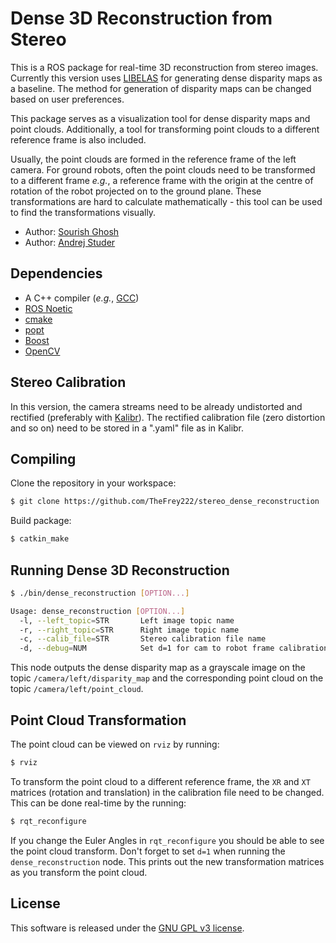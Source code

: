 # Dense 3D Reconstruction from Stereo

This is a ROS package for real-time 3D reconstruction from stereo images. Currently this version uses [LIBELAS](http://www.cvlibs.net/software/libelas/) for generating dense disparity maps as a baseline. The method for generation of disparity maps can be changed based on user preferences.

This package serves as a visualization tool for dense disparity maps and point clouds. Additionally, a tool for transforming point clouds to a different reference frame is also included. 

Usually, the point clouds are formed in the reference frame of the left camera. For ground robots, often the point clouds need to be transformed to a different frame *e.g.*, a reference frame with the origin at the centre of rotation of the robot projected on to the ground plane. These transformations are hard to calculate mathematically - this tool can be used to find the transformations visually.

- Author: [Sourish Ghosh](http://sourishghosh.com/)
- Author: [Andrej Studer](http://tethys-robotics.ch)

## Dependencies

- A C++ compiler (*e.g.*, [GCC](http://gcc.gnu.org/))
- [ROS Noetic](http://wiki.ros.org/noetic/Installation/Ubuntu)
- [cmake](http://www.cmake.org/cmake/resources/software.html)
- [popt](http://freecode.com/projects/popt)
- [Boost](http://www.boost.org/)
- [OpenCV](https://github.com/opencv/opencv)

## Stereo Calibration

In this version, the camera streams need to be already undistorted and rectified (preferably with [Kalibr](https://github.com/ethz-asl/kalibr)). The rectified calibration file (zero distortion and so on) need to be stored in a ".yaml" file as in Kalibr.

## Compiling

Clone the repository in your workspace:

```bash
$ git clone https://github.com/TheFrey222/stereo_dense_reconstruction
```

Build package:

```bash
$ catkin_make
```

## Running Dense 3D Reconstruction

```bash
$ ./bin/dense_reconstruction [OPTION...]
```

```bash
Usage: dense_reconstruction [OPTION...]
  -l, --left_topic=STR       Left image topic name
  -r, --right_topic=STR      Right image topic name
  -c, --calib_file=STR       Stereo calibration file name
  -d, --debug=NUM            Set d=1 for cam to robot frame calibration
```

This node outputs the dense disparity map as a grayscale image on the topic `/camera/left/disparity_map` and the corresponding point cloud on the topic 
`/camera/left/point_cloud`.

## Point Cloud Transformation

The point cloud can be viewed on `rviz` by running:

```bash
$ rviz
```

To transform the point cloud to a different reference frame, the `XR` and `XT` matrices (rotation and translation) in the calibration file need to be changed. 
This can be done real-time by the running:

```bash
$ rqt_reconfigure
```

If you change the Euler Angles in `rqt_reconfigure` you should be able to see the point cloud transform. Don't forget to set `d=1` when running the 
`dense_reconstruction` node. This prints out the new transformation matrices as you transform the point cloud.

## License

This software is released under the [GNU GPL v3 license](LICENSE).
